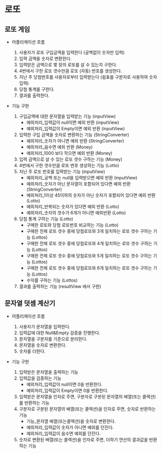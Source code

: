 # 로또
## 로또 게임
* 어플리케이션 흐름
    1. 사용자가 로또 구입금액을 입력한다 (공백없이 숫자만 입력)
    2. 입력 금액을 숫자로 변환한다.
    3. 입력받은 금액으로 몇 장의 로또를 살 수 있는지 구한다.
    4. 4번에서 구한 로또 갯수만큼 로또 (자동) 번호를 생성한다.
    5. 지난 주 당첨번호를 사용자로부터 입력받는다 (쉼표를 구분자로 사용하여 숫자 입력)
    6. 당첨 통계를 구한다.
    7. 결과를 출력한다.

* 기능 구현
    1. 구입금액에 대한 문자열을 입력받는 기능 (inputView)
        * 예외처리_입력값이 null이면 예외 반환 (inputView)
        * 예외처리_입력값이 Empty이면 예외 반환 (inputView)
    2. 입력한 구입 금액을 숫자로 변환하는 기능 (StringConverter)
        * 예외처리_숫자가 아니면 예외 반환 (StringConverter)
        * 예외처리_음수면 예외 반환 (Money)
        * 예외처리_1000 보다 작으면 예외 반환 (Money)
    3. 입력 금액으로 살 수 있는 로또 갯수 구하는 기능 (Money)
    4. 4번에서 구한 갯수만큼 로또 번호 생성하는 기능 (Lotto)
    5. 지난 주 로또 번호를 입력받는 기능 (inputView)
        * 예외처리_공백 또는 null을 입력받으면 예외 반환 (inputView)
        * 예외처리_숫자가 아닌 문자열이 포함되어 있다면 예외 반환 (StringConverter)
        * 예외처리_1이상 45이하의 숫자가 아닌 숫자가 포함되어 있다면 예외 반환 (Lotto)
        * 예외처리_반복되는 숫자가 있다면 예외 반환 (Lotto)
        * 예외처리_숫자의 갯수가 6개가 아니면 예외반환 (Lotto)
    6. 당첨 통계 구하는 기능 (Lotto)
        * 구매한 로또와 당첨 로또번호 비교하는 기능 (Lotto)
        * 구매한 전체 로또 갯수 중에 당첨로또와 3개 일치하는 로또 갯수 구하는 기능 (Lottos)
        * 구매한 전체 로또 갯수 중에 당첨로또와 4개 일치하는 로또 갯수 구하는 기능 (Lottos)
        * 구매한 전체 로또 갯수 중에 당첨로또와 5개 일치하는 로또 갯수 구하는 기능 (Lottos)
        * 구매한 전체 로또 갯수 중에 당첨로또와 6개 일치하는 로또 갯수 구하는 기능 (Lottos)
        * 수익률 구하는 기능 (Lottos)
    7. 결과를 출력하는 기능 (resultView 에서 구현)

## 문자열 덧셈 계산기
* 어플리케이션 흐름
    1. 사용자가 문자열을 입력한다.
    2. 입력값에 대한 Null&Empty 검증을 진행한다.
    3. 문자열을 구분자를 기준으로 분리한다.
    4. 문자열을 숫자로 변환한다.
    5. 숫자를 더한다.
    
* 기능 구현
    1. 입력받은 문자열을 출력하는 기능
    2. 입력값을 검증하는 기능
        * 예외처리_입력값이 null이면 0을 반환한다.
        * 예외처리_입력값이 Empty이면 0을 반환한다.
    3. 입력받은 문자열을 인자로 주면, 구분자로 구분된 문자열의 배열(또는 콜렉션)를 반환하는 기능
    4. 구분자로 구분된 문자열의 배열(또는 콜렉션)을 인자로 주면, 숫자로 반환하는 기능 
        * 기능_문자열 배열(또는콜렉션)을 숫자로 변환한다.
        * 예외처리_입력값이 숫자가 아니면 예외를 던진다.
        * 예외처리_입력값이 음수면 예외를 던진다.
    5. 숫자로 변환된 배열(또는 콜렉션)을 인자로 주면, 더하기 연산의 결과값을 반환하는 기능
        